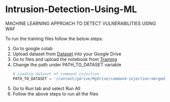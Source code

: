 # Intrusion-Detection-Using-ML
MACHINE LEARNING APPROACH TO DETECT VULNERABILITIES USING WAF

To run the training files follow the below steps:
1. Go to google colab
2. Upload dataset from [Dataset]() into your Google Drive
3. Go to files and upload the notebook from [Training](https://github.com/DiamondMohanty/Intrusion-Detection-Using-ML/tree/main/Training)
4. Change the path under PATH_TO_DATASET variable
    ```python
    # Loading dataset of command injection
    PATH_TO_DATASET = '/content/gdrive/MyDrive/command-injection-merged.xlsx'
    ```
4. Go to Run tab and select Run All
5. Follow the above steps to run all the files
